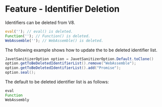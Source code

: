# Feature - Identifier Deletion

Identifiers can be deleted from V8.

```js
eval(''); // eval() is deleted.
Function(''); // Function() is deleted.
WebAssemble(''); // WebAssemble() is deleted.
```

The following example shows how to update the to be deleted identifier list.

```java
JavetSanitizerOption option = JavetSanitizerOption.Default.toClone()
option.getToBeDeletedIdentifierList().remove("WebAssemble");
option.getToBeDeletedIdentifierList().add("Promise");
option.seal();
```

The default to be deleted identifier list is as follows:

```js
eval
Function
WebAssembly
```
